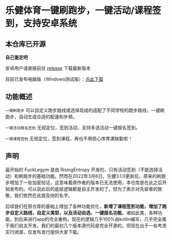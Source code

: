 # 乐健体育一键刷跑步，一键活动/课程签到，支持安卓系统

## 本仓库已开源

**自己鉴定吧**

安卓用户请直接前往 [release](https://github.com/Foreverddb/FuckLegym/releases) 下载最新版本

目前已发布电脑版（Windows测试版）：[点此下载](https://github.com/Foreverddb/FuckLegym-Desktop)

## 功能概述

`一键刷跑步` 可以自定义跑步路线或选择现成的适配了不同学校的跑步路线，一键刷跑步，自动生成合适的配速和步频。

`一键活动报名签到` 无视定位，签到活动，支持多选活动一键报名签到。

`一键课程签到` 无视定位，签到课程，再也不用担心体育课缺勤啦！

## 声明

最开始的 FuckLegym 是由 RisingEntropy 开发的，只有活动签到（不能选择活动）和刷跑步的基础功能。然而在2022年3月6日，乐健3.1.0更新后，原来的刷跑步增加了一些加密验证，这意味着原作者的版本已无法使用，本仓库是在此之后开始发布的。可以说此后的底层逻辑都是自主开发的了，但为了表示对先驱者的致敬，我们依然在此提及他的名字。

后续我们在原仓库的基础上增加了各种功能优化，**新增了课程签到功能，增加了跑步自定义路线，自定义类型，以及活动自选、一键报名功能**。诸如此类，各种功能，到后来进行app的完全重构，现在的逻辑几乎100%由kotlin编写，几乎完全属于我们自主开发。我们的最初几个版本源代码是完全开源的，但现在出于一些考虑实行闭源，仅发布发行版供大家下载。

